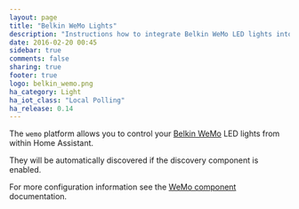 ```yaml
---
layout: page
title: "Belkin WeMo Lights"
description: "Instructions how to integrate Belkin WeMo LED lights into Home Assistant."
date: 2016-02-20 00:45
sidebar: true
comments: false
sharing: true
footer: true
logo: belkin_wemo.png
ha_category: Light
ha_iot_class: "Local Polling"
ha_release: 0.14
---
```



The `wemo` platform allows you to control your [Belkin WeMo](http://www.belkin.com/us/p/P-F5Z0489/) LED lights from within Home Assistant.

They will be automatically discovered if the discovery component is enabled.

For more configuration information see the [WeMo component](/components/wemo/) documentation.

